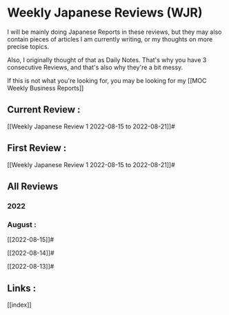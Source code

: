 # Weekly Japanese Reviews (WJR)

I will be mainly doing Japanese Reports in these reviews, but they may also contain pieces of articles I am currently writing, or my thoughts on more precise topics. 

Also, I originally thought of that as Daily Notes. That's why you have 3 consecutive Reviews, and that's also why they're a bit messy.

If this is not what you're looking for, you may be looking for my [[MOC Weekly Business Reports]]

## Current Review :
[[Weekly Japanese Review 1 2022-08-15 to 2022-08-21]]#

## First Review :
[[Weekly Japanese Review 1 2022-08-15 to 2022-08-21]]#

## All Reviews
### 2022
### August :

[[2022-08-15]]#

[[2022-08-14]]#

[[2022-08-13]]#

## Links :
[[index]]